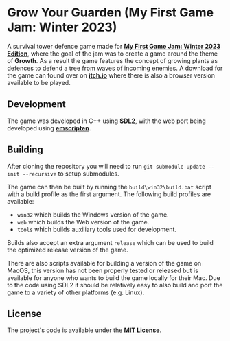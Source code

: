 # Grow Your Guarden (My First Game Jam: Winter 2023)

A survival tower defence game made for **[My First Game Jam: Winter 2023 Edition](https://itch.io/jam/my-first-game-jam-winter-2023)**,
where the goal of the jam was to create a game around the theme of **Growth**. As a result the game features the concept of growing
plants as defences to defend a tree from waves of incoming enemies. A download for the game can found over on
**[itch.io](https://itch.io/game/summary/1920412)** where there is also a browser version available to be played.

## Development

The game was developed in C++ using **[SDL2](https://libsdl.org/)**, with the web port being developed using
**[emscripten](https://github.com/emscripten-core/emscripten)**.

## Building

After cloning the repository you will need to run `git submodule update --init --recursive` to setup submodules.

The game can then be built by running the `build\win32\build.bat` script with a build profile as the first argument. The following build
profiles are available:

- `win32` which builds the Windows version of the game.
- `web` which builds the Web version of the game.
- `tools` which builds auxiliary tools used for development.

Builds also accept an extra argument `release` which can be used to build the optimized release version of the game.

There are also scripts available for building a version of the game on MacOS, this version has not been properly tested or released but
is available for anyone who wants to build the game locally for their Mac. Due to the code using SDL2 it should be relatively easy to
also build and port the game to a variety of other platforms (e.g. Linux).

## License

The project's code is available under the **[MIT License](https://github.com/JROB774/grow-your-guarden/blob/master/LICENSE)**.
